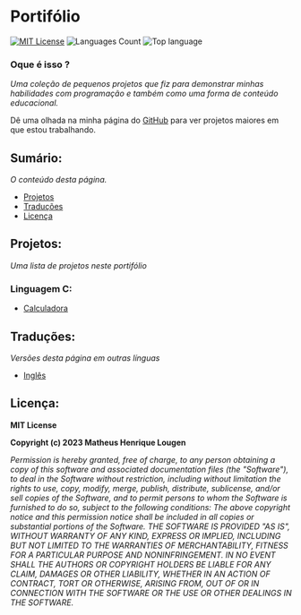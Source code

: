 # Portifólio

[![MIT License](https://img.shields.io/badge/License-MIT-green.svg)](https://choosealicense.com/licenses/mit/)
![Languages Count](https://img.shields.io/github/languages/count/matheuslougen/portfolio)
![Top language](https://img.shields.io/github/languages/top/matheuslougen/portfolio)

### Oque é isso ?
*Uma coleção de pequenos projetos que fiz para demonstrar minhas habilidades com programação e também como uma forma de conteúdo educacional.*

Dê uma olhada na minha página do [GitHub](https://github.com/matheus-lougen) para ver projetos maiores em que estou trabalhando.

## Sumário:
*O conteúdo desta página.*
- [Projetos](#projetos)
- [Traduções](#traduções)
- [Licença](#licença)

## Projetos:
*Uma lista de projetos neste portifólio*

### Linguagem C:
- [Calculadora](https://github.com/matheus-lougen/portfolio/tree/main/C/calculadora)

## Traduções:
*Versões desta página em outras línguas*
- [Inglês](https://github.com/matheuslougen/portfolio/blob/main/README.md)

## Licença:

**MIT License**

**Copyright (c) 2023 Matheus Henrique Lougen**

*Permission is hereby granted, free of charge, to any person obtaining a copy of this software and associated documentation files (the "Software"), to deal in the Software without restriction, including without limitation the rights to use, copy, modify, merge, publish, distribute, sublicense, and/or sell copies of the Software, and to permit persons to whom the Software is furnished to do so, subject to the following conditions: The above copyright notice and this permission notice shall be included in all copies or substantial portions of the Software. THE SOFTWARE IS PROVIDED "AS IS", WITHOUT WARRANTY OF ANY KIND, EXPRESS OR IMPLIED, INCLUDING BUT NOT LIMITED TO THE WARRANTIES OF MERCHANTABILITY, FITNESS FOR A PARTICULAR PURPOSE AND NONINFRINGEMENT. IN NO EVENT SHALL THE AUTHORS OR COPYRIGHT HOLDERS BE LIABLE FOR ANY CLAIM, DAMAGES OR OTHER LIABILITY, WHETHER IN AN ACTION OF CONTRACT, TORT OR OTHERWISE, ARISING FROM, OUT OF OR IN CONNECTION WITH THE SOFTWARE OR THE USE OR OTHER DEALINGS IN THE SOFTWARE.*
